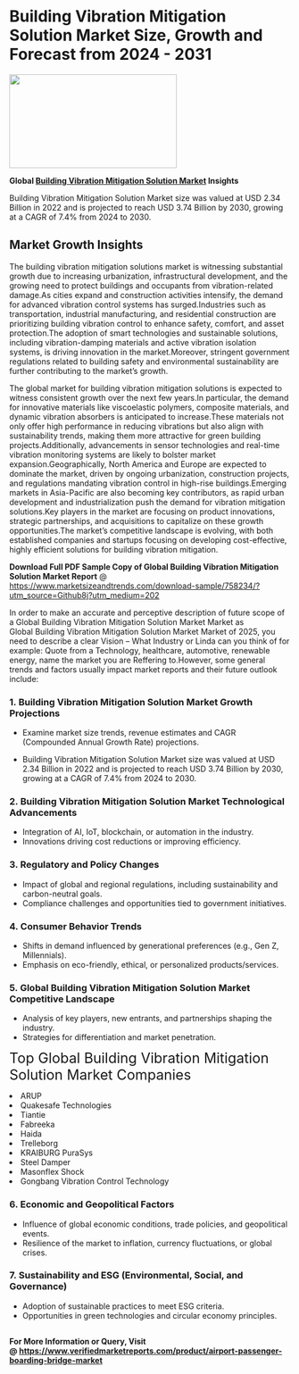 <H1>Building Vibration Mitigation Solution Market Size, Growth and Forecast from 2024 - 2031</H1><img class="aligncenter size-medium wp-image-584254" src="https://thirdeyenews.in/wp-content/uploads/2024/09/Global-Market-Research-300x168.jpeg" alt="" width="300" height="168" /><p><strong>Global&nbsp;<a href="https://www.marketsizeandtrends.com/download-sample/758234/?utm_source=Github8j?utm_medium=202">Building Vibration Mitigation Solution Market</a> Insights</strong></p><p>Building Vibration Mitigation Solution Market size was valued at USD 2.34 Billion in 2022 and is projected to reach USD 3.74 Billion by 2030, growing at a CAGR of 7.4% from 2024 to 2030.</p><p><h2>Market Growth Insights</h2> <p>The building vibration mitigation solutions market is witnessing substantial growth due to increasing urbanization, infrastructural development, and the growing need to protect buildings and occupants from vibration-related damage.As cities expand and construction activities intensify, the demand for advanced vibration control systems has surged.Industries such as transportation, industrial manufacturing, and residential construction are prioritizing building vibration control to enhance safety, comfort, and asset protection.The adoption of smart technologies and sustainable solutions, including vibration-damping materials and active vibration isolation systems, is driving innovation in the market.Moreover, stringent government regulations related to building safety and environmental sustainability are further contributing to the market’s growth.</p> <p>The global market for building vibration mitigation solutions is expected to witness consistent growth over the next few years.In particular, the demand for innovative materials like viscoelastic polymers, composite materials, and dynamic vibration absorbers is anticipated to increase.These materials not only offer high performance in reducing vibrations but also align with sustainability trends, making them more attractive for green building projects.Additionally, advancements in sensor technologies and real-time vibration monitoring systems are likely to bolster market expansion.Geographically, North America and Europe are expected to dominate the market, driven by ongoing urbanization, construction projects, and regulations mandating vibration control in high-rise buildings.Emerging markets in Asia-Pacific are also becoming key contributors, as rapid urban development and industrialization push the demand for vibration mitigation solutions.Key players in the market are focusing on product innovations, strategic partnerships, and acquisitions to capitalize on these growth opportunities.The market’s competitive landscape is evolving, with both established companies and startups focusing on developing cost-effective, highly efficient solutions for building vibration mitigation.</p> <p><span class=""><strong>Download Full PDF Sample Copy of Global Building Vibration Mitigation Solution Market Report</strong> @ <a href="https://www.marketsizeandtrends.com/download-sample/758234/?utm_source=Github8j?utm_medium=202" target="_blank">https://www.marketsizeandtrends.com/download-sample/758234/?utm_source=Github8j?utm_medium=202</a></span></p><p>In order to make an accurate and perceptive description of future scope of a Global&nbsp;Building Vibration Mitigation Solution Market Market as Global&nbsp;Building Vibration Mitigation Solution Market Market of 2025, you need to describe a clear Vision &ndash; What Industry or Linda can you think of for example: Quote from a Technology, healthcare, automotive, renewable energy, name the market you are Reffering to.However, some general trends and factors usually impact market reports and their future outlook include:</p><h3>1.&nbsp;<strong>Building Vibration Mitigation Solution Market Growth Projections</strong></h3><ul><li>Examine market size trends, revenue estimates and CAGR (Compounded Annual Growth Rate) projections.</li><li><p>Building Vibration Mitigation Solution Market size was valued at USD 2.34 Billion in 2022 and is projected to reach USD 3.74 Billion by 2030, growing at a CAGR of 7.4% from 2024 to 2030.</p></li></ul><h3>2.&nbsp;<strong>Building Vibration Mitigation Solution Market Technological Advancements</strong></h3><ul><li>Integration of AI, IoT, blockchain, or automation in the industry.</li><li>Innovations driving cost reductions or improving efficiency.</li></ul><h3>3.&nbsp;<strong>Regulatory and Policy Changes</strong></h3><ul><li>Impact of global and regional regulations, including sustainability and carbon-neutral goals.</li><li>Compliance challenges and opportunities tied to government initiatives.</li></ul><h3>4.&nbsp;<strong>Consumer Behavior Trends</strong></h3><ul><li>Shifts in demand influenced by generational preferences (e.g., Gen Z, Millennials).</li><li>Emphasis on eco-friendly, ethical, or personalized products/services.</li></ul><h3>5.&nbsp;<strong>Global Building Vibration Mitigation Solution Market Competitive Landscape</strong></h3><ul><li>Analysis of key players, new entrants, and partnerships shaping the industry.</li><li>Strategies for differentiation and market penetration.</li></ul><p data-pm-slice="1 1 []"><span style="color: inherit; font-family: inherit; font-size: 25px;">Top Global Building Vibration Mitigation Solution Market Companies</span></p><div class="" data-test-id=""><p><li>ARUP</li><li> Quakesafe Technologies</li><li> Tiantie</li><li> Fabreeka</li><li> Haida</li><li> Trelleborg</li><li> KRAIBURG PuraSys</li><li> Steel Damper</li><li> Masonflex Shock</li><li> Gongbang Vibration Control Technology</li></p></div><h3>6.&nbsp;<strong>Economic and Geopolitical Factors</strong></h3><ul><li>Influence of global economic conditions, trade policies, and geopolitical events.</li><li>Resilience of the market to inflation, currency fluctuations, or global crises.</li></ul><h3>7.&nbsp;<strong>Sustainability and ESG (Environmental, Social, and Governance)</strong></h3><ul><li>Adoption of sustainable practices to meet ESG criteria.</li><li>Opportunities in green technologies and circular economy principles.</li></ul><h2><strong style="font-size: 14px;">For More Information or Query, Visit @&nbsp;</strong><a style="background-color: #ffffff; font-size: 14px;" href="https://www.marketsizeandtrends.com/report/building-vibration-mitigation-solution-market/" target="_blank">https://www.verifiedmarketreports.com/product/airport-passenger-boarding-bridge-market</a></h2>